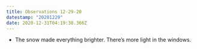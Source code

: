 ```yaml
---
title: Observations 12-29-20
datestamp: "20201229"
date: 2020-12-31T04:19:38.366Z
---
```

- The snow made everything brighter. There’s more light in the windows.